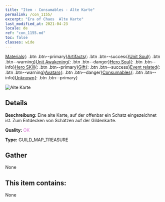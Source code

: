```yaml
---
title: "Item - Consumables - Alte Karte"
permalink: /con_1155/
excerpt: "Era of Chaos  Alte Karte"
last_modified_at: 2021-04-23
locale: de
ref: "con_1155.md"
toc: false
classes: wide
---
```

 [Materials](/ItemsDE/){: .btn .btn--primary}[Artifacts](/ItemsDE/Artifacts/){: .btn .btn--success}[Unit Soul](/ItemsDE/UnitSoul/){: .btn .btn--warning}[Unit Awakening](/ItemsDE/UnitAwakening/){: .btn .btn--danger}[Hero Soul](/ItemsDE/HeroSoul/){: .btn .btn--info}[Hero SKill](/ItemsDE/HeroSkill/){: .btn .btn--primary}[Gift](/ItemsDE/Gift/){: .btn .btn--success}[Event related](/ItemsDE/Events/){: .btn .btn--warning}[Avatars](/ItemsDE/Avatars/){: .btn .btn--danger}[Consumables](/ItemsDE/Consumables/){: .btn .btn--info}[Unknown](/ItemsDE/Unknown/){: .btn .btn--primary}

 ![Alte Karte](/images/t/i_810101.png)

## Details
 **Beschreibung:** Eine alte Karte, auf der offenbar ein Schatz eingezeichnet ist. Zum Entdecken von Schätzen auf der Gildenkarte.

 **Quality:** <span style="color: #DA70D6">OK</span>

 **Type:** GUILD_MAP_TREASURE

## Gather

  None

## This item contains:

  None

